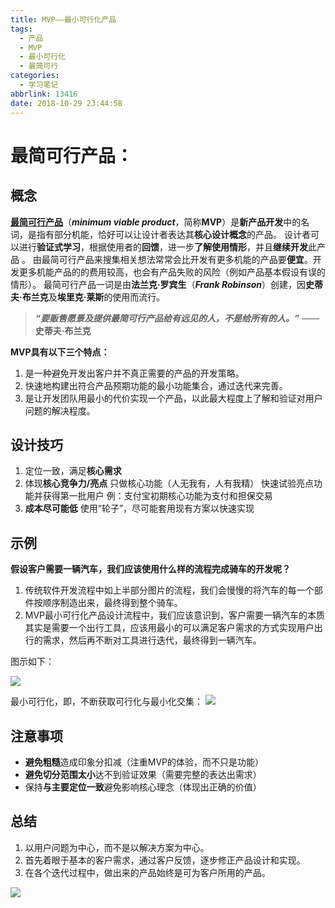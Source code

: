 ```yaml
---
title: MVP——最小可行化产品
tags:
  - 产品
  - MVP
  - 最小可行化
  - 最简可行
categories:
  - 学习笔记
abbrlink: 13416
date: 2018-10-29 23:44:58
---
```


# 最简可行产品：
## 概念
[**最简可行产品**](https://zh.wikipedia.org/zh-cn/%E6%9C%80%E7%B0%A1%E5%8F%AF%E8%A1%8C%E7%94%A2%E5%93%81)（***minimum viable product***，简称**MVP**）是**新产品开发**中的名词，是指有部分机能，恰好可以让设计者表达其**核心设计概念**的产品。
设计者可以进行**验证式学习**，根据使用者的**回馈**，进一步**了解使用情形**，并且**继续开发**此产品 。
由最简可行产品来搜集相关想法常常会比开发有更多机能的产品要**便宜**。开发更多机能产品的的费用较高，也会有产品失败的风险（例如产品基本假设有误的情形）。
最简可行产品一词是由**法兰克·罗宾生**（***Frank Robinson***）创建，因**史蒂夫·布兰克**及**埃里克·莱斯**的使用而流行。
> ***“要贩售愿景及提供最简可行产品给有远见的人，不是给所有的人。”***
>——**史蒂夫·布兰克**
<!--more-->
**MVP具有以下三个特点：**
1. 是一种避免开发出客户并不真正需要的产品的开发策略。
2. 快速地构建出符合产品预期功能的最小功能集合，通过迭代来完善。
3. 是让开发团队用最小的代价实现一个产品，以此最大程度上了解和验证对用户问题的解决程度。

## 设计技巧
1. 定位一致，满足**核心需求**
2. 体现**核心竞争力/亮点**
只做核心功能（人无我有，人有我精）
快速试验亮点功能并获得第一批用户
例：支付宝初期核心功能为支付和担保交易
3. **成本尽可能低**
使用“轮子”，尽可能套用现有方案以快速实现

## 示例
**假设客户需要一辆汽车，我们应该使用什么样的流程完成骑车的开发呢？**
1. 传统软件开发流程中如上半部分图片的流程，我们会慢慢的将汽车的每一个部件按顺序制造出来，最终得到整个骑车。
2. MVP最小可行化产品设计流程中，我们应该意识到，客户需要一辆汽车的本质其实是需要一个出行工具，应该用最小的可以满足客户需求的方式实现用户出行的需求，然后再不断对工具进行迭代，最终得到一辆汽车。

图示如下：

![](http://qiniucdn.wayneshao.com/20181029225554434/20181030120041552.png)

最小可行化，即，不断获取可行化与最小化交集：
![](http://qiniucdn.wayneshao.com/20181029225554434/20181030121542129.png)

## 注意事项
* **避免粗糙**造成印象分扣减（注重MVP的体验，而不只是功能）
* **避免切分范围太小**达不到验证效果（需要完整的表达出需求）
* 保持**与主要定位一致**避免影响核心理念（体现出正确的价值）

## 总结
1. 以用户问题为中心，而不是以解决方案为中心。
2. 首先着眼于基本的客户需求，通过客户反馈，逐步修正产品设计和实现。
3. 在各个迭代过程中，做出来的产品始终是可为客户所用的产品。

![](http://qiniucdn.wayneshao.com/20181029225554434/20181030121949833.png)